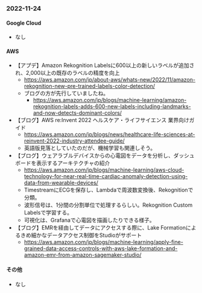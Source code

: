 
### 2022-11-24

#### Google Cloud

- なし

#### AWS

- 【アプデ】Amazon Rekognition Labelsに600以上の新しいラベルが追加され、2,000以上の既存のラベルの精度を向上
  - https://aws.amazon.com/jp/about-aws/whats-new/2022/11/amazon-rekognition-new-pre-trained-labels-color-detection/
  - ブログの方が先行していましたね。
    - https://aws.amazon.com/jp/blogs/machine-learning/amazon-rekognition-labels-adds-600-new-labels-including-landmarks-and-now-detects-dominant-colors/
- 【ブログ】AWS re:Invent 2022 ヘルスケア・ライフサイエンス 業界向けガイド
  - https://aws.amazon.com/jp/blogs/news/healthcare-life-sciences-at-reinvent-2022-industry-attendee-guide/
  - 英語版見落としていたのだが、機械学習も関連しそう。
- 【ブログ】ウェアラブルデバイスからの心電図をデータを分析し、ダッシュボードを表示するアーキテクチャの紹介
  - https://aws.amazon.com/jp/blogs/machine-learning/aws-cloud-technology-for-near-real-time-cardiac-anomaly-detection-using-data-from-wearable-devices/
  - TimestreamにECGを保存し、Lambdaで周波数変換後、Rekognitionで分類。
  - 波形信号は、1分間の分割単位で処理するらしい。Rekognition Custom Labelsで学習する。
  - 可視化は、Grafanaで心電図を描画したりできる様子。
- 【ブログ】EMRを経由してデータにアクセスする際に、Lake Formationによるきめ細かなデータアクセス制御をStudioがサポート
  - https://aws.amazon.com/jp/blogs/machine-learning/apply-fine-grained-data-access-controls-with-aws-lake-formation-and-amazon-emr-from-amazon-sagemaker-studio/

#### その他

- なし
